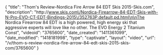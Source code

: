 {
    "title": "Thom's Review-Nordica Fire Arrow 84 EDT Skis 2015-Skis.com",
    "description": "http:\/\/www.skis.com\/Nordica-Firearrow-84-EDT-Skis-with-N-Pro-EVO-CT-EDT-Bindings-2015\/352763P,default,pd.html\n\nThe Nordica Firearrow 84 EDT is a high powered, high energy ski that aggressive experts will love like no other. The EVO Energy 2 Titanium Const",
    "videoid": "3765600",
    "date_created": "1411361099",
    "date_modified": "1418181998",
    "type": "captivate",
    "layout": "video",
    "url": "\/v\/thom-s-review-nordica-fire-arrow-84-edt-skis-2015-skis-com\/3765600"
}